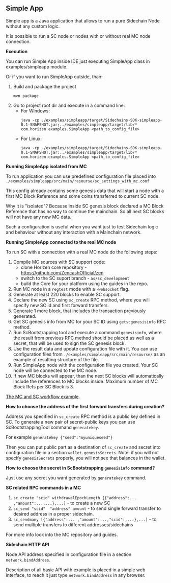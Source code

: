 **Simple App**
---------

Simple app is a Java application that allows to run a pure Sidechain Node without any custom logic.

It is possible to run a SC node or nodes with or without real MC node connection.

**Execution**

You can run Simple App inside IDE just executing SimpleApp class in examples/simpleapp module.

Or if you want to run SimpleApp outside, than:
1. Build and package the project
    ```
    mvn package
    ```
2. Go to project root dir and execute in a command line:
    * For Windows:
        ```
        java -cp ./examples/simpleapp/target/Sidechains-SDK-simpleapp-0.1-SNAPSHOT.jar;../examples/simpleapp/target/lib/* com.horizen.examples.SimpleApp <path_to_config_file>
        ```
    * For Linux:
        ```
        java -cp ./examples/simpleapp/target/Sidechains-SDK-simpleapp-0.1-SNAPSHOT.jar:../examples/simpleapp/target/lib/* com.horizen.examples.SimpleApp <path_to_config_file>
        ```
    
**Running SimpleApp isolated from MC**

To run application you can use predefined configuration file placed into `./examples/simpleapp/src/main/resourse/sc_settings_with_mc.conf`

This config already contains some genesis data that will start a node with a first MC Block Reference and some coins transferred to current SC node.

Why it is "isolated"? Because inside SC genesis block declared a MC Block Reference that has no way to continue the mainchain. So all next SC blocks will not have any new MC data.

Such a configuration is useful when you want just to test Sidechain logic and behaviour without any interaction with a Mainchain network.


**Running SimpleApp connected to the real MC node**

To run SC with a connection with a real MC node do the following steps:

1. Compile MC sources with SC support code:
    * clone Horizen core repository - https://github.com/ZencashOfficial/zen
    * switch to the SC suport branch - `as/sc_development`
    * build the Core for your platform using the guides in the repo.
2. Run MC node in a `regtest` mode with a `-websocket` flag. 
3. Generate at least 220 blocks to enable SC support.
4. Declare the new SC using `sc_create` RPC method, where you will specify new SC id and first forward transfers.
5. Generate 1 more block, that includes the transaction previously generated.
6. Get SC genesis info from MC for your SC ID using `getscgenesisinfo` RPC method.
7. Run ScBootstrapping tool and execute a command `genesisinfo`, where the result from previous RPC method should be placed as well as a secret, that will be used to sign the SC genesis block.
8. Use the result data and update configuration file with it. You can use configuration files from `./examples/simpleapp/src/main/resourse/` as an example of resulting structure of the file.
9. Run SimpleApp node with the configuration file you created. Your SC node will be connected to the MC node.
10. If new MC blocks will appear, than the next SC blocks will automatically include the references to MC blocks inside. Maximum number of MC Block Refs per SC Block is 3.

[The MC and SC workflow example](mc_sc_workflow_example.md).

**How to choose the address of the first forward transfers during creation?**

Address you specified in `sc_create` RPC method is a public key defined in SC.
To generate a new pair of secret-public keys you can use ScBootstrappingTool command `generatekey`.

For example `generatekey {"seed":"myuniqueseed"}`

Then you can put public part as a destination of `sc_create` and secret into configuration file in a section `wallet.genesisSecrets`. Note: if you will not specify `genesisSecrets` properly, you will not see that balances in the wallet. 

**How to choose the secret in ScBootstrapping `genesisinfo` command?**

Just use any secret you want generated by `generatekey` command.

**SC related RPC commands in a MC**
1. `sc_create "scid" withdrawalEpochLength [{"address":... ,"amount":...,...},...]` - to create a new SC
2. `sc_send "scid"  "address" amount` - to send single forward transfer to desired address in a proper sidechain.
3. `sc_sendmany [{"address":... ,"amount":...,"scid":,...},...]` - to send multiple transfers to different addresses/sidechains

For more info look into the MC repository and guides.

**Sidechain HTTP API**

Node API address specified in configuration file in a section `network.bindAddress`.

Description of all basic API with example is placed in a simple web interface, to reach it just type `network.bindAddress` in any browser.


